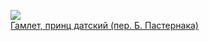 ![](/books/prose_classic/Уильям%20Шекспир/Гамлет,%20принц%20датский%20(пер.%20Б.%20Пастернака).jpg)  
[Гамлет, принц датский (пер. Б. Пастернака)](/books/prose_classic/Уильям%20Шекспир/Гамлет,%20принц%20датский%20(пер.%20Б.%20Пастернака))